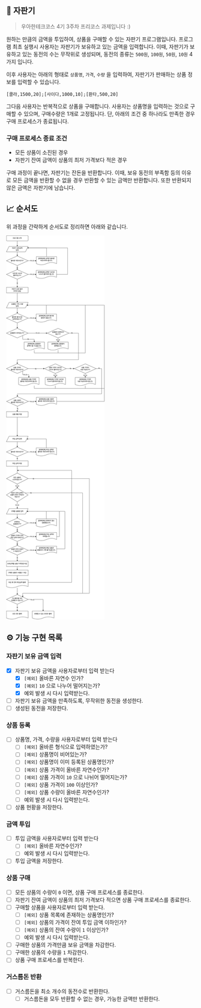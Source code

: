 ## 🥤 자판기 

> 우아한테크코스 4기 3주차 프리코스 과제입니다 :)

원하는 만큼의 금액을 투입하여, 상품을 구매할 수 있는 자판기 프로그램입니다. 프로그램 최초 실행시 사용자는 자판기가 보유하고 있는 금액을 입력합니다. 이때, 자판기가 보유하고 있는 동전의 수는 무작위로 생성되며, 동전의 종류는 `500원`, `100원`, `50원`, `10원` 4가지 입니다.

이후 사용자는 아래의 형태로 `상품명`, `가격`, `수량` 을 입력하여, 자판기가 판매하는 상품 정보를 입력할 수 있습니다.

```
[콜라,1500,20];[사이다,1000,10];[환타,500,20]
```

그다음 사용자는 반복적으로 상품을 구매합니다. 사용자는 상품명을 입력하는 것으로 구매할 수 있으며, 구매수량은 1개로 고정됩니다. 단, 아래의 조건 중 하나라도 만족한 경우 구매 프로세스가 종료됩니다.

### 구매 프로세스 종료 조건

- 모든 상품이 소진된 경우
- 자판기 잔여 금액이 상품의 최저 가격보다 적은 경우

구매 과정이 끝나면, 자판기는 잔돈을 반환합니다. 이때, 보유 동전의 부족함 등의 이유로 모든 금액을 반환할 수 없을 경우 반환할 수 있는 금액만 반환합니다. 또한 반환되지 않은 금액은 자판기에 남습니다.

## 📈 순서도

위 과정을 간략하게 순서도로 정리하면 아래와 같습니다.

![](./flow-chart.png)

## ⚙️ 기능 구현 목록

### 자판기 보유 금액 입력

- [x] 자판기 보유 금액을 사용자로부터 입력 받는다
  - [x] `[예외]` 올바른 자연수 인가?
  - [x] `[예외]` `10` 으로 나누어 떨어지는가?
  - [x] 예외 발생 시 다시 입력받는다.
- [ ] 자판기 보유 금액을 만족하도록, 무작위한 동전을 생성한다.
- [ ] 생성된 동전을 저장한다.

### 상품 등록

- [ ] 상품명, 가격, 수량을 사용자로부터 입력 받는다
  - [ ] `[예외]` 올바른 형식으로 입력하였는가?
  - [ ] `[예외]` 상품명이 비어있는가?
  - [ ] `[예외]` 상품명이 이미 등록된 상품명인가?
  - [ ] `[예외]` 상품 가격이 올바른 자연수인가?
  - [ ] `[예외]` 상품 가격이 `10` 으로 나뉘어 떨어지는가?
  - [ ] `[예외]` 상품 가격이 `100` 이상인가?
  - [ ] `[예외]` 상품 수량이 올바른 자연수인가?
  - [ ] 예외 발생 시 다시 입력받는다.
- [ ] 상품 현황을 저장한다.

### 금액 투입

- [ ] 투입 금액을 사용자로부터 입력 받는다
  - [ ] `[예외]` 올바른 자연수인가?
  - [ ] 예외 발생 시 다시 입력받는다.
- [ ] 투입 금액을 저장한다.

### 상품 구매

- [ ] 모든 상품의 수량이 `0` 이면, 상품 구매 프로세스를 종료한다.
- [ ] 자판기 잔여 금액이 상품의 최저 가격보다 적으면 상품 구매 프로세스를 종료한다.
- [ ] 구매할 상품을 사용자로부터 입력 받는다.
  - [ ] `[예외]` 상품 목록에 존재하는 상품명인가?
  - [ ] `[예외]` 상품의 가격이 잔여 투입 금액 이하인가?
  - [ ] `[예외]` 상품의 잔여 수량이 `1` 이상인가?
  - [ ] 예외 발생 시 다시 입력받는다.
- [ ] 구매한 상품의 가격만큼 보유 금액을 차감한다.
- [ ] 구매한 상품의 수량을 `1` 차감한다.
- [ ] 상품 구매 프로세스를 반복한다.

### 거스름돈 반환

- [ ] 거스름돈을 최소 개수의 동전수로 반환한다.
  - [ ] 거스름돈을 모두 반환할 수 없는 경우, 가능한 금액만 반환한다.